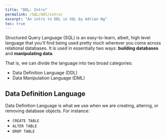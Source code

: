 ```yaml
---
title: "DDL: Intro"
permalink: /SQL/ddl/intro/
excerpt: "An intro to DDL in SQL by Adrian Ng"
toc: true
---
```


Structured Query Language (SQL) is an easy-to-learn, albeit, high level language that you'll find being used pretty much wherever you come across relational databases.
It is used in essentially two ways: __building databases__ and __manipulating data__.

That is, we can divide the language into two broad categories: 
* Data Definition Language (DDL) 
* Data Manipulation Language (DML)

## Data Definition Language

Data Definition Language is what we use when we are creating, altering, or removing database objects.
For instance:
* `CREATE TABLE`
* `ALTER TABLE` 
* `DROP TABLE`
